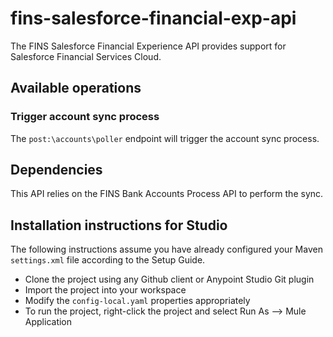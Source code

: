 # fins-salesforce-financial-exp-api

The FINS Salesforce Financial Experience API provides support for Salesforce 
Financial Services Cloud.

## Available operations

### Trigger account sync process

The `post:\accounts\poller` endpoint will trigger the account sync process.

## Dependencies

This API relies on the FINS Bank Accounts Process API to perform the sync.

## Installation instructions for Studio

The following instructions assume you have already configured your Maven 
`settings.xml` file according to the Setup Guide.

- Clone the project using any Github client or Anypoint Studio Git plugin
- Import the project into your workspace
- Modify the `config-local.yaml` properties appropriately
- To run the project, right-click the project and select Run As --> Mule Application
